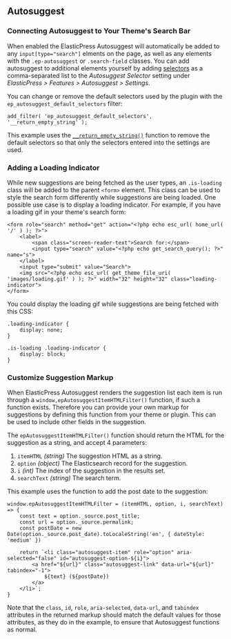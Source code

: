 ## Autosuggest

### Connecting Autosuggest to Your Theme's Search Bar

When enabled the ElasticPress Autosuggest will automatically be added to any `input[type="search"]` elments on the page, as well as any elements with the `.ep-autosuggest` or  `.search-field` classes. You can add autosuggest to additional elements yourself by adding [selectors](https://developer.mozilla.org/en-US/docs/Learn/CSS/Building_blocks/Selectors) as a comma-separated list to the _Autosuggest Selector_ setting under _ElasticPress > Features > Autosuggest > Settings_.

You can change or remove the default selectors used by the plugin with the `ep_autosuggest_default_selectors` filter:
```
add_filter( 'ep_autosuggest_default_selectors', '__return_empty_string' );
```
This example uses the [`__return_empty_string()`](https://developer.wordpress.org/reference/functions/__return_empty_string/) function to remove the default selectors so that only the selectors entered into the settings are used.
### Adding a Loading Indicator

While new suggestions are being fetched as the user types, an `.is-loading` class will be added to the parent `<form>` element. This class can be used to style the search form differently while suggestions are being loaded. One possible use case is to display a loading indicator. For example, if you have a loading gif in your theme's search form:
```
<form role="search" method="get" action="<?php echo esc_url( home_url( '/' ) ); ?>">
	<label>
		<span class="screen-reader-text">Search for:</span>
		<input type="search" value="<?php echo get_search_query(); ?>" name="s">
	</label>
	<input type="submit" value="Search">
	<img src="<?php echo esc_url( get_theme_file_uri( 'images/loading.gif' ) ); ?>" width="32" height="32" class="loading-indicator">
</form>
```

You could display the loading gif while suggestions are being fetched with this CSS:
```
.loading-indicator {
	display: none;
}

.is-loading .loading-indicator {
	display: block;
}
```

### Customize Suggestion Markup

When ElasticPress Autosuggest renders the suggestion list each item is run through a `window,epAutosuggestItemHTMLFilter()` function, if such a function exists. Therefore you can provide your own markup for suggestions by defining this function from your theme or plugin. This can be used to include other fields in the suggestion.

The `epAutosuggestItemHTMLFilter()` function should return the HTML for the suggestion as a string, and accept 4 parameters:

1. `itemHTML` _(string)_ The suggestion HTML as a string.
2. `option` _(object)_ The Elasticsearch record for the suggestion.
3. `i` _(int)_ The index of the suggestion in the results set.
4. `searchText` _(string)_ The search term.

This example uses the function to add the post date to the suggestion:

```
window.epAutosuggestItemHTMLFilter = (itemHTML, option, i, searchText) => {
	const text = option._source.post_title;
	const url = option._source.permalink;
	const postDate = new Date(option._source.post_date).toLocaleString('en', { dateStyle: 'medium' })

	return `<li class="autosuggest-item" role="option" aria-selected="false" id="autosuggest-option-${i}">
		<a href="${url}" class="autosuggest-link" data-url="${url}" tabindex="-1">
			${text} (${postDate})
		</a>
	</li>`;
}
```

Note that the `class`, `id`, `role`, `aria-selected`, `data-url`, and `tabindex` attributes in the returned markup should match the default values for those attributes, as they do in the example, to ensure that Autosuggest functions as normal.
